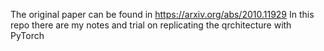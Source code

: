 The original paper can be found in https://arxiv.org/abs/2010.11929
In this repo there are my notes and trial on replicating the qrchitecture with PyTorch
